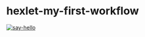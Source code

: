 # hexlet-my-first-workflow

[![say-hello](https://github.com/ysromantic/hexlet-my-first-workflow/actions/workflows/say-hello.yml/badge.svg)](https://github.com/ysromantic/hexlet-my-first-workflow/actions/workflows/say-hello.yml)
